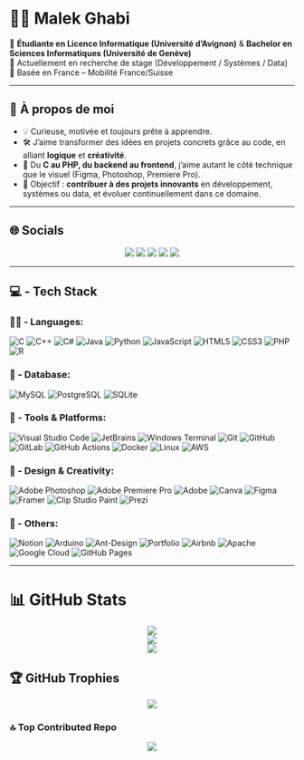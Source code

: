 # 👩‍💻 Malek Ghabi  

🎯 **Étudiante en Licence Informatique (Université d’Avignon)** & **Bachelor en Sciences Informatiques (Université de Genève)**  
🔎 Actuellement en recherche de stage (Développement / Systèmes / Data)  
📍 Basée en France – Mobilité France/Suisse  

---

## 🤔 À propos de moi  
- 💡 Curieuse, motivée et toujours prête à apprendre.  
- 🛠️ J’aime transformer des idées en projets concrets grâce au code, en alliant **logique** et **créativité**.  
- 🎨 Du **C au PHP, du backend au frontend**, j’aime autant le côté technique que le visuel (Figma, Photoshop, Premiere Pro).  
- 🚀 Objectif : **contribuer à des projets innovants** en développement, systèmes ou data, et évoluer continuellement dans ce domaine.  

---

## 🌐 Socials  
<p align="center">
  <a href="https://www.portfoliomalekghabi.com"><img src="https://img.shields.io/badge/🌐-Portfolio-black?style=for-the-badge&logo=firefox&logoColor=white" /></a>
  <a href="https://linkedin.com/in/malek-ghabi-3b32672a9"><img src="https://img.shields.io/badge/LinkedIn-%230077B5.svg?style=for-the-badge&logo=linkedin&logoColor=white" /></a>
  <a href="mailto:malekghabi.education@gmail.com"><img src="https://img.shields.io/badge/Email-D14836?style=for-the-badge&logo=gmail&logoColor=white" /></a>
  <a href="https://t.me/MG1607"><img src="https://img.shields.io/badge/Telegram-%232CA5E0.svg?style=for-the-badge&logo=telegram&logoColor=white" /></a>
  <a href="https://instagram.com/maleeeeke"><img src="https://img.shields.io/badge/Instagram-%23E4405F.svg?style=for-the-badge&logo=Instagram&logoColor=white" /></a>
</p>

---


## 💻 - Tech Stack



### 👨‍💻 - Languages:
![C](https://img.shields.io/badge/c-%2300599C.svg?style=for-the-badge&logo=c&logoColor=white)
![C++](https://img.shields.io/badge/c++-%2300599C.svg?style=for-the-badge&logo=c%2B%2B&logoColor=white)
![C#](https://img.shields.io/badge/c%23-%23239120.svg?style=for-the-badge&logo=csharp&logoColor=white)
![Java](https://img.shields.io/badge/java-%23ED8B00.svg?style=for-the-badge&logo=openjdk&logoColor=white)
![Python](https://img.shields.io/badge/python-3670A0?style=for-the-badge&logo=python&logoColor=ffdd54)
![JavaScript](https://img.shields.io/badge/javascript-%23323330.svg?style=for-the-badge&logo=javascript&logoColor=%23F7DF1E)
![HTML5](https://img.shields.io/badge/html5-%23E34F26.svg?style=for-the-badge&logo=html5&logoColor=white)
![CSS3](https://img.shields.io/badge/css3-%231572B6.svg?style=for-the-badge&logo=css3&logoColor=white)
![PHP](https://img.shields.io/badge/php-%23777BB4.svg?style=for-the-badge&logo=php&logoColor=white)
![R](https://img.shields.io/badge/r-%23276DC3.svg?style=for-the-badge&logo=r&logoColor=white)




### 💾 - Database:
![MySQL](https://img.shields.io/badge/mysql-%2300000f.svg?style=for-the-badge&logo=mysql&logoColor=white)
![PostgreSQL](https://img.shields.io/badge/postgresql-%23336791.svg?style=for-the-badge&logo=postgresql&logoColor=white)
![SQLite](https://img.shields.io/badge/sqlite-%2307405e.svg?style=for-the-badge&logo=sqlite&logoColor=white)


### 🧰 - Tools & Platforms:
![Visual Studio Code](https://img.shields.io/badge/VSCode-007ACC?style=for-the-badge&logo=visual-studio-code&logoColor=white)
![JetBrains](https://img.shields.io/badge/JetBrains-%23000000.svg?style=for-the-badge&logo=jetbrains&logoColor=white)
![Windows Terminal](https://img.shields.io/badge/Windows%20Terminal-%234D4D4D.svg?style=for-the-badge&logo=windows-terminal&logoColor=white)
![Git](https://img.shields.io/badge/git-%23F05033.svg?style=for-the-badge&logo=git&logoColor=white)
![GitHub](https://img.shields.io/badge/github-%23121011.svg?style=for-the-badge&logo=github&logoColor=white)
![GitLab](https://img.shields.io/badge/gitlab-%23181717.svg?style=for-the-badge&logo=gitlab&logoColor=white)
![GitHub Actions](https://img.shields.io/badge/github%20actions-%232671E5.svg?style=for-the-badge&logo=githubactions&logoColor=white)
![Docker](https://img.shields.io/badge/docker-%230db7ed.svg?style=for-the-badge&logo=docker&logoColor=white)
![Linux](https://img.shields.io/badge/Linux-FCC624?style=for-the-badge&logo=linux&logoColor=black)
![AWS](https://img.shields.io/badge/AWS-%23FF9900.svg?style=for-the-badge&logo=amazon-aws&logoColor=white)



### 🎨 - Design & Creativity:
![Adobe Photoshop](https://img.shields.io/badge/Adobe%20Photoshop-%2331A8FF.svg?style=for-the-badge&logo=adobe%20photoshop&logoColor=white)
![Adobe Premiere Pro](https://img.shields.io/badge/Adobe%20Premiere%20Pro-9999FF.svg?style=for-the-badge&logo=Adobe%20Premiere%20Pro&logoColor=white)
![Adobe](https://img.shields.io/badge/adobe-%23FF0000.svg?style=for-the-badge&logo=adobe&logoColor=white)
![Canva](https://img.shields.io/badge/Canva-%2300C4CC.svg?style=for-the-badge&logo=Canva&logoColor=white)
![Figma](https://img.shields.io/badge/figma-%23F24E1E.svg?style=for-the-badge&logo=figma&logoColor=white)
![Framer](https://img.shields.io/badge/Framer-black?style=for-the-badge&logo=framer&logoColor=blue)
![Clip Studio Paint](https://img.shields.io/badge/ClipStudioPaint-%23CFD3D3.svg?style=for-the-badge&logo=ClipStudioPaint&logoColor=white)
![Prezi](https://img.shields.io/badge/Prezi-%23000000.svg?style=for-the-badge&logo=Prezi&logoColor=white)



### 🧠 - Others:
![Notion](https://img.shields.io/badge/Notion-%23000000.svg?style=for-the-badge&logo=notion&logoColor=white)
![Arduino](https://img.shields.io/badge/-Arduino-00979D?style=for-the-badge&logo=Arduino&logoColor=white)
![Ant-Design](https://img.shields.io/badge/-AntDesign-%230170FE?style=for-the-badge&logo=ant-design&logoColor=white)
![Portfolio](https://img.shields.io/badge/Portfolio-%23000000.svg?style=for-the-badge&logo=firefox&logoColor=%23FF7139)
![Airbnb](https://img.shields.io/badge/Airbnb-%23ff5a5f.svg?style=for-the-badge&logo=Airbnb&logoColor=white)
![Apache](https://img.shields.io/badge/apache-%23D42029.svg?style=for-the-badge&logo=apache&logoColor=white)
![Google Cloud](https://img.shields.io/badge/GoogleCloud-%234285F4.svg?style=for-the-badge&logo=google-cloud&logoColor=white)
![GitHub Pages](https://img.shields.io/badge/github%20pages-121013?style=for-the-badge&logo=github&logoColor=white)



---

# 📊 GitHub Stats  
<p align="center">
<img src="https://github-readme-stats.vercel.app/api?username=malekghabi1607&theme=holi&hide_border=false&include_all_commits=true&count_private=true" /><br/>
<img src="https://nirzak-streak-stats.vercel.app/?user=malekghabi1607&theme=holi&hide_border=false" /><br/>
<img src="https://github-readme-stats.vercel.app/api/top-langs/?username=malekghabi1607&theme=holi&hide_border=false&include_all_commits=true&count_private=true&layout=compact" />
</p>

## 🏆 GitHub Trophies  
<p align="center">
<img src="https://github-profile-trophy.vercel.app/?username=malekghabi1607&theme=neon&no-frame=false&no-bg=false&margin-w=4" />
</p>



### 🔝 Top Contributed Repo  
<p align="center">
<img src="https://github-contributor-stats.vercel.app/api?username=malekghabi1607&limit=5&theme=dark&combine_all_yearly_contributions=true" />
</p>

